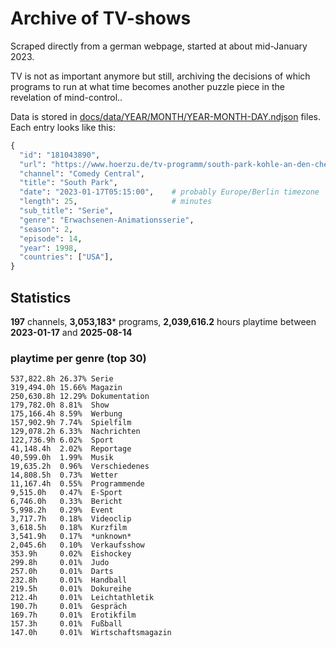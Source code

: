 # Archive of TV-shows

Scraped directly from a german webpage, started at about mid-January 2023.

TV is not as important anymore but still, archiving the decisions of which programs to run at what time
becomes another puzzle piece in the revelation of mind-control.. 

Data is stored in [docs/data/YEAR/MONTH/YEAR-MONTH-DAY.ndjson](docs/data/) files. 
Each entry looks like this:

```python
{
  "id": "181043890", 
  "url": "https://www.hoerzu.de/tv-programm/south-park-kohle-an-den-chefkoch/bid_181043890/", 
  "channel": "Comedy Central", 
  "title": "South Park", 
  "date": "2023-01-17T05:15:00",    # probably Europe/Berlin timezone 
  "length": 25,                     # minutes 
  "sub_title": "Serie", 
  "genre": "Erwachsenen-Animationsserie", 
  "season": 2, 
  "episode": 14, 
  "year": 1998, 
  "countries": ["USA"],
}
```

## Statistics

**197** channels, **3,053,183*** programs, **2,039,616.2** hours playtime between **2023-01-17** and **2025-08-14**


### playtime per genre (top 30)

    537,822.8h 26.37% Serie
    319,494.0h 15.66% Magazin
    250,630.8h 12.29% Dokumentation
    179,782.0h 8.81%  Show
    175,166.4h 8.59%  Werbung
    157,902.9h 7.74%  Spielfilm
    129,078.2h 6.33%  Nachrichten
    122,736.9h 6.02%  Sport
    41,148.4h  2.02%  Reportage
    40,599.0h  1.99%  Musik
    19,635.2h  0.96%  Verschiedenes
    14,808.5h  0.73%  Wetter
    11,167.4h  0.55%  Programmende
    9,515.0h   0.47%  E-Sport
    6,746.0h   0.33%  Bericht
    5,998.2h   0.29%  Event
    3,717.7h   0.18%  Videoclip
    3,618.5h   0.18%  Kurzfilm
    3,541.9h   0.17%  *unknown*
    2,045.6h   0.10%  Verkaufsshow
    353.9h     0.02%  Eishockey
    299.8h     0.01%  Judo
    257.0h     0.01%  Darts
    232.8h     0.01%  Handball
    219.5h     0.01%  Dokureihe
    212.4h     0.01%  Leichtathletik
    190.7h     0.01%  Gespräch
    169.7h     0.01%  Erotikfilm
    157.3h     0.01%  Fußball
    147.0h     0.01%  Wirtschaftsmagazin
